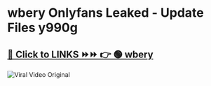 
 # wbery Onlyfans Leaked - Update Files y990g

## <h2><a href="https://clipsfans.com/wbery&ref=git">🔗 Click to LINKS ⏩⏩ 👉 🟢 wbery </a></h2>

<a href="https://clipsfans.com/wbery&ref=git" rel="nofollow" data-target="animated-image.originalLink"><img src="https://i.ibb.co.com/xMMVF88/686577567.gif" alt="Viral Video Original" style="max-width: 100%; display: inline-block;" data-target="animated-image.originalImage"></a>

